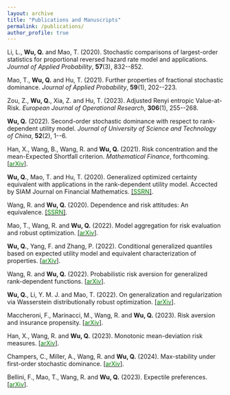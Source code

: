 ```yaml
---
layout: archive
title: "Publications and Manuscripts"
permalink: /publications/
author_profile: true
---
```


Li, L., **Wu, Q.** and Mao, T. (2020). Stochastic comparisons of largest-order statistics for proportional reversed hazard rate model and applications. *Journal of Applied Probability*, **57**(3), 832--852.

Mao, T., **Wu, Q.** and Hu, T. (2021). Further properties of fractional stochastic dominance. *Journal of Applied Probability*, **59**(1), 202--223.

Zou, Z., **Wu, Q.**, Xia, Z. and Hu, T. (2023). Adjusted Renyi entropic Value-at-Risk. *European Journal of Operational Research*, **306**(1), 255--268.

**Wu, Q.** (2022). Second-order stochastic dominance with respect to rank-dependent utility model. *Journal of University of Science and Technology of China*, **52**(2), 1--6.

Han, X., Wang, B., Wang, R. and **Wu, Q.** (2021). Risk concentration and the mean-Expected Shortfall criterion. *Mathematical Finance*, forthcoming. [[<span style="color:green">arXiv</span>]](https://arxiv.org/abs/2108.05066).

**Wu, Q.**, Mao, T. and Hu, T. (2020). Generalized optimized certainty equivalent with applications in the rank-dependent utility model. Accected by SIAM Journal on Financial Mathematics. [[<span style="color:green">SSRN</span>]](https://papers.ssrn.com/sol3/papers.cfm?abstract_id=3694866).

Wang, R. and **Wu, Q.** (2020). Dependence and risk attitudes: An equivalence. [[<span style="color:green">SSRN</span>]](https://papers.ssrn.com/sol3/papers.cfm?abstract_id=3707709).

Mao, T., Wang, R. and **Wu, Q.** (2022). Model aggregation for risk evaluation and robust optimization. [[<span style="color:green">arXiv</span>]](https://arxiv.org/abs/2201.06370). 

**Wu, Q.**, Yang, F. and Zhang, P. (2022). Conditional generalized quantiles based on expected utility model and equivalent characterization of properties. [[<span style="color:green">arXiv</span>]](https://arxiv.org/abs/2301.12420). 

 Wang, R. and **Wu, Q.** (2022). Probabilistic risk aversion for generalized rank-dependent functions. [[<span style="color:green">arXiv</span>]](https://arxiv.org/abs/2209.03425).  

**Wu, Q.**, Li, Y. M. J. and Mao, T. (2022). On generalization and regularization via Wasserstein distributionally robust optimization. [[<span style="color:green">arXiv</span>]](https://arxiv.org/abs/2212.05716). 

Maccheroni, F., Marinacci, M., Wang, R. and **Wu, Q.** (2023). Risk aversion and insurance propensity. [[<span style="color:green">arXiv</span>]](https://arxiv.org/abs/2310.09173).

Han, X., Wang, R. and **Wu, Q.** (2023). Monotonic mean-deviation risk measures. [[<span style="color:green">arXiv</span>]](https://arxiv.org/abs/2312.01034). 

Champers, C., Miller, A., Wang, R. and **Wu, Q.** (2024). Max-stability under first-order stochastic dominance. [[<span style="color:green">arXiv</span>]](http://arxiv.org/abs/2403.13138).

Bellini, F., Mao, T., Wang, R. and **Wu, Q.** (2023). Expectile preferences. [[<span style="color:green">arXiv</span>]](https://arxiv.org/abs/2404.17751).



